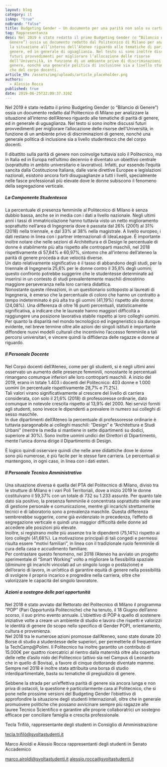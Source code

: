 ```yaml
---
layout: blog
category: it
isAmp: "true"
noBrand: "false"
title: Budgeting Gender – Un documento per una parità non solo su carta
tag: Rappresentanza
desc: Nel 2019 è stato redatto il primo Budgeting Gender (o “Bilancio di
  Genere”) ossia un documento redatto dal Politecnico di Milano per analizzare
  la situazione all’interno dell’Ateneo riguardo alle tematiche di parità di
  genere, ed in generale di uguaglianza. Nel testo si sono inoltre discussi
  futuri provvedimenti per migliorare l’allocazione delle risorse
  dell’Università, in funzione di un ambiente privo di discriminazioni di
  genere, nonché una generale politica di inclusione sia a livello studentesco
  che del corpo docenti.
article_th: /assets/img/uploads/article_placeholder.png
authors:
  - Alessio Rocca
published: true
date: 2019-06-25T22:00:37.316Z
---
```

Nel 2019 è stato redatto il primo Budgeting Gender (o “Bilancio di Genere”) ossia un documento redatto dal Politecnico di Milano per analizzare la situazione all’interno dell’Ateneo riguardo alle tematiche di parità di genere, ed in generale di uguaglianza. Nel testo si sono inoltre discussi futuri provvedimenti per migliorare l’allocazione delle risorse dell’Università, in funzione di un ambiente privo di discriminazioni di genere, nonché una generale politica di inclusione sia a livello studentesco che del corpo docenti.

Il dibattito sulla parità di genere non coinvolge tuttavia solo il Politecnico, ma in Italia ed in Europa nell’ultimo decennio è diventato un obiettivo centrale (soprattutto in ambito universitario e lavorativo). Infatti, pur essendo l’equità sancita dalla Costituzione Italiana, dalle varie direttive Europee e legislazioni nazionali, esistono ancora forti disuguaglianze a tutti i livelli, specialmente nelle fasce professionali più elevate dove le donne subiscono il fenomeno della segregazione verticale.



##### La Componente Studentesca

La percentuale di presenza femminile al Politecnico di Milano è senza dubbio bassa, anche se in media con i dati a livello nazionale. Negli ultimi anni i tassi di immatricolazione hanno tuttavia visto un netto miglioramento soprattutto nell’area di Ingegneria dove è passata dal 26% (2001) al 31% (2018) nella triennale, e dal 33% al 38% nella magistrale. A livello europeo, i dati restano in linea con i partner internazionali di IdeaLeague. È importante inoltre notare che nelle sezioni di Architettura e di Design le percentuale di donne è stabilmente più alta rispetto alle controparti maschili, nel 2018 rispettivamente di 57,84% e 60,97%, sintomo che all’interno dell’ateneo la parità di genere proceda a due velocità diverse.\
Un dato relativamente significativo è il tasso di abbandono degli studi, per la triennale di Ingegneria 25,6% per le donne contro il 35,8% degli uomini; questo confronto potrebbe suggerire che le studentesse determinate ad inserirsi in un contesto di studi prevalentemente maschili dimostrino maggiore perseveranza nella loro carriera didattica.\
Nonostante queste rilevazioni, in un questionario sottoposto ai laureati di Ingegneria, è emerso che la percentuale di coloro che hanno un contratto a tempo indeterminato è più alta tra gli uomini (41,19%) rispetto alle donne (24,08%). Una differenza di oltre 16 punti percentuali, statisticamente significativa, a indicare che le laureate hanno maggiori difficoltà a raggiungere una posizione lavorativa stabile rispetto ai loro colleghi uomini.\
Per quanto la disparità nel mondo tecnologico ed ingegneristico sia dunque evidente, nel breve termine oltre alle azioni dei singoli istituti è importante diffondere nuovi modelli culturali che incentivino l’accesso femminile a tali percorsi universitari, e vincere quindi la diffidenza delle ragazze e donne al riguardo.

##### Il Personale Docente

Nel Corpo docenti dell’Ateneo, come per gli studenti, si è negli ultimi anni osservato un aumento delle presenze femminili, nonostante le percentuali rimangano comunque inferiori alle loro controparti maschili. A inizio del 2019, erano in totale 1.403 i docenti del Politecnico: 403 donne e 1.000 uomini (in percentuale rispettivamente 28,7% e 71.2%).\
Tali valori virano significativamente al crescere del livello di carriera considerata, con solo il 21,6% (2018) di professoresse ordinarie, dato comunque in notevole crescita rispetto al 13,9% del 2000. Nei servizi forniti agli studenti, sono invece le dipendenti a prevalere in numero sui colleghi di sesso maschile.\
In due dipartimenti dell’Ateneo la percentuale di professoresse ordinarie è tuttavia paragonabile ai colleghi maschili: “Design” e “Architettura e Studi Urbani” (mentre la media si mantiene in sette dipartimenti su dodici, superiore al 30%). Sono inoltre uomini undici dei Direttori di Dipartimento, mente l’unica donna dirige il Dipartimento di Design.

È logico quindi osservare quindi che nelle aree didattiche dove le donne sono più numerose, è più facile per le stesse fare carriera. Le percentuali si mantengono, in ogni caso, in linea con i dati esteri.

##### Il Personale Tecnico Amministrativo

Una situazione diversa è quella del PTA del Politecnico di Milano, diviso tra le strutture di Milano e i vari Poli Territoriali, dove a inizio 2019 le donne costituivano il 59,37% con un totale di 732 su 1.233 assunte. Per quanto tale dato sia positivo, la presenza femminile è concentrata soprattutto nelle aree di gestione personale e comunicazione, mentre gli incarichi strettamente tecnici e di laboratorio sono a prevalenza maschile. Questa differenza sembrerebbe suggerire, come già evidenziato in precedenza, l’effetto di segregazione verticale e quindi una maggior difficoltà delle donne ad accedere alle posizioni più elevate.\
Inoltre, si registrano molte più assenze tra le dipendenti (75,14%) rispetto ai loro colleghi (41,68%). La motivazione principali di tali congedi e permessi risulta essere “motivi familiari”, in linea con il tradizionale ruolo femminile di cura della casa e accudimento familiare.\
Per contrastare questo fenomeno, nel 2018 l’Ateneo ha avviato un progetto sperimentale di “Smart Working” volto a migliorare la flessibilità spaziale (diminuire gli incarichi vincolati ad un singolo luogo o postazione) e dell’orario di lavoro, in un’ottica di garantire equità di genere nella possibilità di svolgere il proprio incarico e progredire nella carriera, oltre che valorizzare le capacità del singolo lavoratore.

##### Azioni a sostegno delle pari opportunità

Nel 2018 è stato avviato dal Rettorato del Politecnico di Milano il programma “POP” (Pari Opportunità Politecniche) che ha tenuto, il 18 Giugno dell’anno scorso, il suo primo evento annuale. L’obiettivo di POP è quello di sostenere iniziative volte a creare un ambiente di studio e lavoro che rispetti e valorizzi le identità di genere (lo scopo nello specifico di Gender POP), orientamento, cultura e provenienza.\
Nel 2018 tra le numerose azioni promosse dall’Ateneo, sono state donate 20 Borse di studio a studentesse delle superiori, per permetterle di frequentare la  TechCamp@Polimi.  Il Politecnico ha inoltre garantito un contributo di 15.000€ per quattro ricercatrici al rientro dalla maternità oltre alla copertura delle rette d’asilo nido del Politecnico (attivo sia nel Campus di Leonardo che in quello di Bovisa), a favore di cinque dottorande diventate mamme.\
Sempre nel 2018 è inoltre stata attribuita una borsa di studio interdipartimentale, basta su tematiche di pregiudizio di genere.

Sebbene la strada per un’effettiva parità di genere sia ancora lunga e non priva di ostacoli, la questione è particolarmente cara al Politecnico, che si pone nelle prossime versioni del Budgeting Gender l’obiettivo di approfondire la situazione degli studenti Internazionali, oltre che in generale promuovere politiche che possano avvicinare sempre più ragazze alle lauree Tecnico Scientifico e garantire alle proprie collaboratrici un sostegno efficace per conciliare famiglia e crescita professionale.

Tecla Trifilò, rappresentante degli studenti in Consiglio di Amministrazione

[tecla.trifilò@svoltastudenti.it](mailto:tecla.trifilò@svoltastudenti.it)

Marco Airoldi e Alessio Rocca rappresentanti degli studenti in Senato Accademico

marco.airoldi@svoltastudenti.it
alessio.rocca@svoltastudenti.it